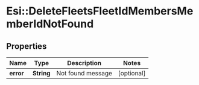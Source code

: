 # Esi::DeleteFleetsFleetIdMembersMemberIdNotFound

## Properties
Name | Type | Description | Notes
------------ | ------------- | ------------- | -------------
**error** | **String** | Not found message | [optional] 


